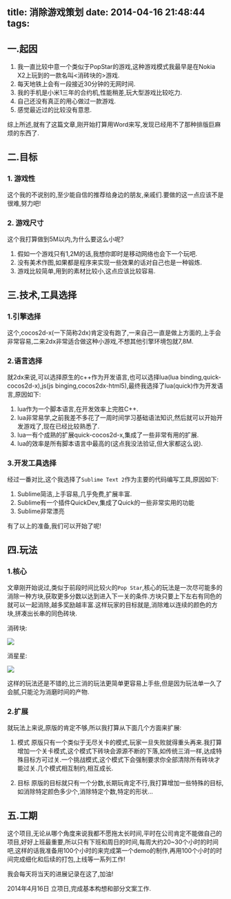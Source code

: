 title: 消除游戏策划
date: 2014-04-16 21:48:44
tags:
---

## 一.起因

1. 我一直比较中意一个类似于PopStar的游戏,这种游戏模式我最早是在Nokia X2上玩到的一款名叫<消砖块的>游戏.
2. 每天地铁上会有一段接近30分钟的无网时间.
3. 我的手机是小米1三年的合约机,性能稍差,玩大型游戏比较吃力.
4. 自己还没有真正的用心做过一款游戏.
5. 感觉最近过的比较没有意思.

综上所述,就有了这篇文章,刚开始打算用Word来写,发现已经用不了那种排版巨麻烦的东西了.


## 二.目标

### 1. 游戏性
这个我的不说别的,至少能自信的推荐给身边的朋友,亲戚们.要做的这一点应该不是很难,努力吧!

### 2. 游戏尺寸
这个我打算做到5M以内,为什么要这么小呢?

1. 假如一个游戏只有1,2M的话,我想你即时是移动网络也会下一个玩吧.
2. 没有美术作图,如果都是程序来实现一些效果的话对自己也是一种锻炼.
3. 游戏比较简单,用到的素材比较小,这点应该比较容易.

## 三.技术,工具选择

### 1.引擎选择

这个,cocos2d-x(一下简称2dx)肯定没有跑了,一来自己一直是做上方面的,上手会非常容易,二来2dx非常适合做这种小游戏,不想其他引擎环境包就7,8M.

### 2.语言选择

就2dx来说,可以选择原生的c++作为开发语言,也可以选择lua(lua binding,quick-cocos2d-x),js(js binging,cocos2dx-html5),最终我选择了lua(quick)作为开发语言,原因如下:

1. lua作为一个脚本语言,在开发效率上完胜C++.
2. lua非常易学,之前我差不多花了一周时间学习基础语法知识,然后就可以开始开发游戏了,现在已经比较熟悉了.
3. lua一有个成熟的扩展quick-cocos2d-x,集成了一些非常有用的扩展.
4. lua的效率是所有脚本语言中最高的(这点我没法验证,但大家都这么说).

### 3.开发工具选择

经过一番对比,这个我选择了`Sublime Text 2`作为主要的代码编写工具,原因如下:

1. Sublime简洁,上手容易,几乎免费,扩展丰富.
2. Sublime有一个插件QuickDev,集成了Quick的一些非常实用的功能
3. Sublime非常漂亮

有了以上的准备,我们可以开始了呢!

## 四.玩法

### 1.核心
文章刚开始说过,类似于前段时间比较火的`Pop Star`,核心的玩法是一次尽可能多的消除一种方块,获取更多分数以达到进入下一关的条件.方块只要上下左右有同色的就可以一起消除,越多奖励越丰富.这样玩家的目标就是,消除难以连续的颜色的方块,拼凑出长串的同色砖块.

消砖块:

![][1]

消星星:

![][2]

这样的玩法还是不错的,比三消的玩法更简单更容易上手些,但是因为玩法单一久了会腻,只能沦为消磨时间的产物.

### 2.扩展

就玩法上来说,原版的肯定不够,所以我打算从下面几个方面来扩展:


1. 模式
原版只有一个类似于无尽关卡的模式,玩家一旦失败就得重头再来.我打算增加一个关卡模式,这个模式下砖块会源源不断的下落,如传统三消一样,达成特殊目标方可过关.一个挑战模式,这个模式下会强制要求你全部清除所有砖块才能过关.几个模式相互制约,相互成长.

2. 目标
原版的目标就只有一个分数,长期玩肯定不行,我打算增加一些特殊的目标,如消除特定颜色多少个,消除特定个数,特定的形状...


## 五.工期

这个项目,无论从哪个角度来说我都不愿拖太长时间,平时在公司肯定不能做自己的项目,好好上班最重要,所以只有下班和周日的时间,每周大约20~30个小时的时间吧,这样的话我准备用100个小时的来完成第一个demo的制作,再用100个小时的时间完成细化和后续的打包,上线等一系列工作!

我会每天将当天的进展记录在这了,加油!

2014年4月16日 立项日,完成基本构想和部分文案工作.

[1]:http://ww1.sinaimg.cn/large/7f870d23tw1efhtt4ax55j208c06974p.jpg
[2]:http://ww1.sinaimg.cn/bmiddle/7f870d23tw1efhtyx56i3j20dc0m80xv.jpg












